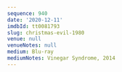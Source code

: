 ```yaml
---
sequence: 940
date: '2020-12-11'
imdbId: tt0081793
slug: christmas-evil-1980
venue: null
venueNotes: null
medium: Blu-ray
mediumNotes: Vinegar Syndrome, 2014
---
```


